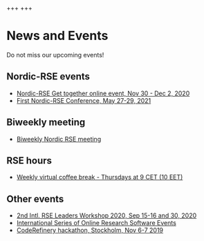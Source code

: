 +++
+++

# News and Events

Do not miss our upcoming events!


## Nordic-RSE events

- [Nordic-RSE Get together online event, Nov 30 - Dec 2, 2020](/events/2020-online-get-together/)
- [First Nordic-RSE Conference, May 27-29, 2021](/conference/)


## Biweekly meeting


- [Biweekly Nordic RSE meeting](/communities/join/#bi-weekly-meetings)


## RSE hours

- [Weekly virtual coffee break - Thursdays at 9 CET (10 EET)](/communities/finland#weekly-virtual-coffee-break)


## Other events

- [2nd Intl. RSE Leaders Workshop 2020, Sep 15-16 and 30, 2020](https://researchsoftware.org/2020-workshop.html)
- [International Series of Online Research Software Events](https://sorse.github.io/)
- [CodeRefinery hackathon, Stockholm, Nov 6-7 2019](https://coderefinery.org/events/2019-11-06-stockholm/)
